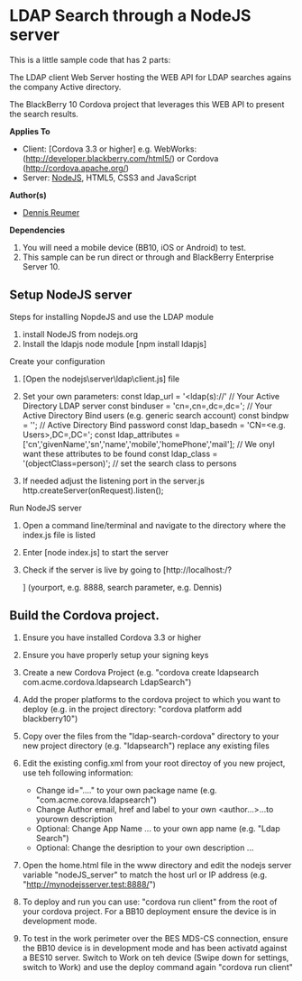 LDAP Search through a NodeJS server
===================================

This is a little sample code that has 2 parts:

The LDAP client Web Server hosting the WEB API for LDAP searches agains the company Active directory.

The BlackBerry 10 Cordova project that leverages this WEB API to present the search results.

**Applies To**

* Client: [Cordova 3.3 or higher] e.g. WebWorks: (http://developer.blackberry.com/html5/) or Cordova (http://cordova.apache.org/)
* Server: [NodeJS](http://nodejes.org), HTML5, CSS3 and JavaScript

**Author(s)**

* [Dennis Reumer](http://www.twitter.com/reumerd)

**Dependencies**

1. You will need a mobile device (BB10, iOS or Android) to test.
2. This sample can be run direct or through and BlackBerry Enterprise Server 10.

## Setup NodeJS server

Steps for installing NopdeJS and use the LDAP module

1. install NodeJS from nodejs.org
2. Install the ldapjs node module [npm install ldapjs]


Create your configuration

1. [Open the nodejs\server\ldap\client.js] file

2. Set your own parameters:
    const ldap_url = '<ldap(s)://<your server address>' // Your Active Directory LDAP server
    const binduser = 'cn=<user cd name>,cn=<from sub>,dc=<your domain>,dc=<your domain extension>'; // Your Active Directory Bind users (e.g. generic search account)
    const bindpw = '<bind password>'; // Active Directory Bind password 
    const ldap_basedn = 'CN=<e.g. Users>,DC=<your domain>,DC=<your domain extension>';
    const ldap_attributes = ['cn','givenName','sn','name','mobile','homePhone','mail']; // We onyl want these attributes to be found
    const ldap_class = '(objectClass=person)'; // set the search class to persons

3. If needed adjust the listening port in the server.js
    http.createServer(onRequest).listen(<yourport>); 


Run NodeJS server

1. Open a command line/terminal and navigate to the directory where the index.js file is listed

2. Enter [node index.js] to start the server

3. Check if the server is live by going to [http://localhost:<yourport>/?<search parameter>] (yourport, e.g. 8888, search parameter, e.g. Dennis)


## Build the Cordova project.

1. Ensure you have installed Cordova 3.3 or higher

2. Ensure you have properly setup your signing keys

3. Create a new Cordova Project (e.g. "cordova create ldapsearch com.acme.cordova.ldapsearch LdapSearch")

4. Add the proper platforms to the cordova project to which you want to deploy (e.g. in the project directory: "cordova platform add blackberry10")

5. Copy over the files from the "ldap-search-cordova" directory to your new project directory (e.g. "ldapsearch") replace any existing files

6. Edit the existing config.xml from your root directoy of you new project, use teh following information:
	* Change id="...." to your own package name (e.g. "com.acme.corova.ldapsearch")
	* Change Author email, href and label to your own <author...>...</author>to yourown description
	* Optional: Change App Name <name>...</name> to your own app name (e.g. "Ldap Search")
	* Optional: Change the desription to your own description <description>...</description>

7. Open the home.html file in the www directory and edit the nodejs server variable "nodeJS_server" to match the host url or IP address (e.g. "http://mynodejsserver.test:8888/")

8. To deploy and run you can use: "cordova run client" from the root of your cordova project. For a BB10 deployment ensure the device is in development mode.

9. To test in the work perimeter over the BES MDS-CS connection, ensure the BB10 device is in development mode and has been activatd against a BES10 server. Switch to Work on teh device (Swipe down for settings, switch to Work) and use the deploy command again "cordova run client"




